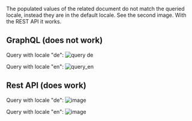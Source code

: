 The populated values of the related document do not match the queried locale, instead they are in the default locale. See the second image. With the REST API it works.

## GraphQL (does not work)

Query with locale "de":
![query de](https://github.com/devj3ns/payload_related_doc_issue/assets/20878653/de9d7297-b8ae-4ec7-ae01-436f21ca3ba3)

Query with locale "en":
![query_en](https://github.com/devj3ns/payload_related_doc_issue/assets/20878653/02469bed-b895-4cef-abb9-a386c1975952)


## Rest API (does work)

Query with locale "de":
![image](https://github.com/devj3ns/payload_related_doc_issue/assets/20878653/8118bb05-4052-4d1a-8359-b97ef526f91d)

Query with locale "en":
![image](https://github.com/devj3ns/payload_related_doc_issue/assets/20878653/8ebcee2f-182d-457a-8cc2-a582198d1082)

